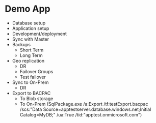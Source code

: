 Demo App
========

- Database setup
- Application setup
- Development/deployment
- Sync with Master
- Backups
  - Short Term
  - Long Term
- Geo replication
  - DR 
  - Failover Groups
  - Test failover
- Sync to On-Prem
  - DR
- Export to BACPAC
  - To Blob storage
  - To On-Prem (SqlPackage.exe /a:Export /tf:testExport.bacpac /scs:"Data Source=apptestserver.database.windows.net;Initial Catalog=MyDB;" /ua:True /tid:"apptest.onmicrosoft.com")

